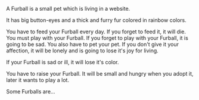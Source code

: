 A Furball is a small pet which is living in a website.

It has big button-eyes and a thick and furry fur colored in rainbow colors.

You have to feed your Furball every day. If you forget to feed it, it will die.
You must play with your Furball. If you forget to play with your Furball, it is going to be sad.
You also have to pet your pet. If you don't give it your affection, it will be lonely and is going to lose it's joy for living.

If your Furball is sad or ill, it will lose it's color.

You have to raise your Furball. It will be small and hungry when you adopt it, later it wants to play a lot.

Some Furballs are...
